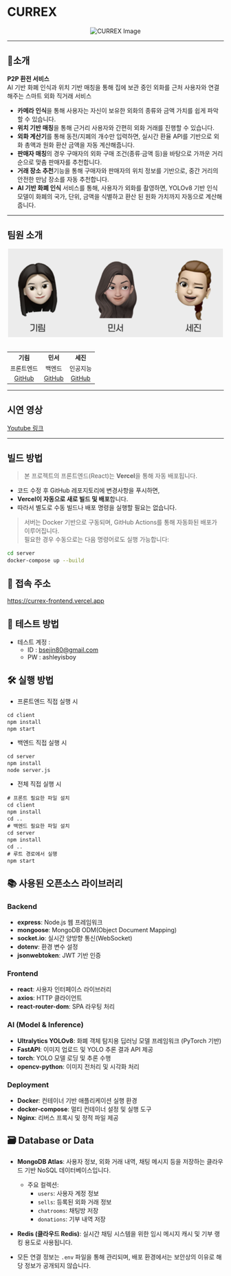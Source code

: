 # **CURREX**

<div align="center">
  <img src="https://github.com/user-attachments/assets/14331092-6751-4c99-b823-ef9868c7c964" alt="CURREX Image" />
</div>

---

## **📜소개**

**P2P 환전 서비스**  
AI 기반 화폐 인식과 위치 기반 매칭을 통해 집에 보관 중인 외화를 근처 사용자와 연결해주는 스마트 외화 직거래 서비스

- **카메라 인식**을 통해 사용자는 자신이 보유한 외화의 종류와 금액 가치를 쉽게 파악할 수 있습니다.
- **위치 기반 매칭**을 통해 근거리 사용자와 간편히 외화 거래를 진행할 수 있습니다.
- **외화 계산기**를 통해 동전/지폐의 개수만 입력하면, 실시간 환율 API를 기반으로 외화 총액과 원화 환산 금액을 자동 계산해줍니다.
- **판매자 매칭**의 경우 구매자의 외화 구매 조건(종류·금액 등)을 바탕으로 가까운 거리 순으로 맞춤 판매자를 추천합니다.
- **거래 장소 추천**기능을 통해 구매자와 판매자의 위치 정보를 기반으로, 중간 거리의 안전한 만남 장소를 자동 추천합니다.
- **AI 기반 화폐 인식** 서비스를 통해, 사용자가 외화를 촬영하면, YOLOv8 기반 인식 모델이 화폐의 국가, 단위, 금액을 식별하고 환산 된 원화 가치까지 자동으로 계산해줍니다.
---


## **팀원 소개**

<div align="center">
  <img src="https://raw.githubusercontent.com/Capstone-infinite-challenge/Currex/refs/heads/main/client/public/images/teamface.webp" alt="Team Members" width="500" />
  <br/><br/>
  <table>
    <tr align="center">
      <td><strong>기림</strong></td>
      <td><strong>민서</strong></td>
      <td><strong>세진</strong></td>
    </tr>
    <tr align="center">
      <td>프론트엔드</td>
      <td>백엔드</td>
      <td>인공지능</td>
    </tr>
    <tr align="center">
      <td><a href="https://github.com/gilmeee">GitHub</a></td>
      <td><a href="https://github.com/m2nsp">GitHub</a></td>
      <td><a href="https://github.com/sejin-coding">GitHub</a></td>
    </tr>
  </table>
</div>

---

## **시연 영상**

[Youtube 링크](https://www.youtube.com/watch?v=Emd5smV7NlU&t=204s)

---

## 빌드 방법
> 본 프로젝트의 프론트엔드(React)는 **Vercel**을 통해 자동 배포됩니다.

- 코드 수정 후 GitHub 레포지토리에 변경사항을 푸시하면,
- **Vercel이 자동으로 새로 빌드 및 배포**합니다.
- 따라서 별도로 수동 빌드나 배포 명령을 실행할 필요는 없습니다.


> 서버는 Docker 기반으로 구동되며, GitHub Actions를 통해 자동화된 배포가 이루어집니다.  
> 필요한 경우 수동으로는 다음 명령어로도 실행 가능합니다:

```bash
cd server
docker-compose up --build
```

## 🔗 접속 주소
https://currex-frontend.vercel.app

## 🧪 테스트 방법
- 테스트 계정 : 
  - ID : bsejin80@gmail.com
  - PW : ashleyisboy

## **🛠 실행 방법**

- 프론트엔드 직접 실행 시
```
cd client
npm install
npm start     
```
- 백엔드 직접 실행 시
```
cd server
npm install
node server.js
```
- 전체 직접 실행 시
```
# 프론트 필요한 파일 설치
cd client
npm install
cd ..
# 백엔드 필요한 파일 설치
cd server
npm install
cd ..
# 루트 경로에서 실행
npm start
```

## 📚 사용된 오픈소스 라이브러리
### Backend
- **express**: Node.js 웹 프레임워크
- **mongoose**: MongoDB ODM(Object Document Mapping)
- **socket.io**: 실시간 양방향 통신(WebSocket)
- **dotenv**: 환경 변수 설정
- **jsonwebtoken**: JWT 기반 인증

### Frontend
- **react**: 사용자 인터페이스 라이브러리
- **axios**: HTTP 클라이언트
- **react-router-dom**: SPA 라우팅 처리

### AI (Model & Inference)
- **Ultralytics YOLOv8**: 화폐 객체 탐지용 딥러닝 모델 프레임워크 (PyTorch 기반)
- **FastAPI**: 이미지 업로드 및 YOLO 추론 결과 API 제공
- **torch**: YOLO 모델 로딩 및 추론 수행
- **opencv-python**: 이미지 전처리 및 시각화 처리

### Deployment
- **Docker**: 컨테이너 기반 애플리케이션 실행 환경
- **docker-compose**: 멀티 컨테이너 설정 및 실행 도구
- **Nginx**: 리버스 프록시 및 정적 파일 제공

## 🗃 Database or Data 

- **MongoDB Atlas**: 사용자 정보, 외화 거래 내역, 채팅 메시지 등을 저장하는 클라우드 기반 NoSQL 데이터베이스입니다.
  - 주요 컬렉션:
    - `users`: 사용자 계정 정보
    - `sells`: 등록된 외화 거래 정보
    - `chatrooms`: 채팅방 저장
    - `donations`: 기부 내역 저장
- **Redis (클라우드 Redis)**: 실시간 채팅 시스템을 위한 임시 메시지 캐시 및 기부 랭킹 용도로 사용됩니다.

- 모든 연결 정보는 `.env` 파일을 통해 관리되며, 배포 환경에서는 보안상의 이유로 해당 정보가 공개되지 않습니다.

